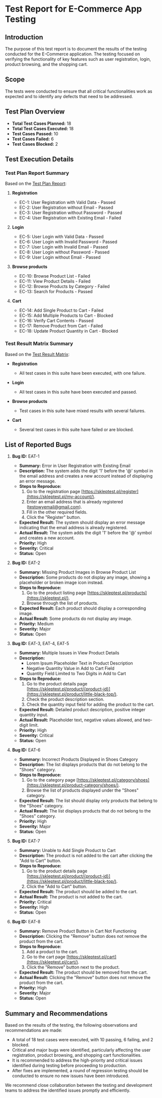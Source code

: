 # Test Report for E-Commerce App Testing

## Introduction
The purpose of this test report is to document the results of the testing conducted for the E-Commerce application. The testing focused on verifying the functionality of key features such as user registration, login, product browsing, and the shopping cart.

## Scope
The tests were conducted to ensure that all critical functionalities work as expected and to identify any defects that need to be addressed.

## Test Plan Overview
- **Total Test Cases Planned:** 18
- **Total Test Cases Executed:** 18
- **Test Cases Passed:** 10
- **Test Cases Failed:** 6
- **Test Cases Blocked:** 2

## Test Execution Details

### Test Plan Report Summary
Based on the [Test Plan Report](./reports/TestLink-raport.pdf):

1. **Registration**
   - EC-1: User Registration with Valid Data - Passed
   - EC-2: User Registration without Email - Passed
   - EC-3: User Registration without Password - Passed
   - EC-4: User Registration with Existing Email - Failed

2. **Login**
   - EC-5: User Login with Valid Data - Passed
   - EC-6: User Login with Invalid Password - Passed
   - EC-7: User Login with Invalid Email - Passed
   - EC-8: User Login without Password - Passed
   - EC-9: User Login without Email - Passed

3. **Browse products**
   - EC-10: Browse Product List - Failed
   - EC-11: View Product Details - Failed
   - EC-12: Browse Products by Category - Failed
   - EC-13: Search for Products - Passed

4. **Cart**
   - EC-14: Add Single Product to Cart - Failed
   - EC-15: Add Multiple Products to Cart - Blocked
   - EC-16: Verify Cart Contents - Passed
   - EC-17: Remove Product from Cart - Failed
   - EC-18: Update Product Quantity in Cart - Blocked

### Test Result Matrix Summary
Based on the [Test Result Matrix](./reports/TestLink-Matrix.pdf):

- **Registration**
  - All test cases in this suite have been executed, with one failure.

- **Login**
  - All test cases in this suite have been executed and passed.

- **Browse products**
  - Test cases in this suite have mixed results with several failures.

- **Cart**
  - Several test cases in this suite have failed or are blocked.

## List of Reported Bugs

1. **Bug ID:** EAT-1
   - **Summary:** Error in User Registration with Existing Email
   - **Description:** The system adds the digit '1' before the '@' symbol in the email address and creates a new account instead of displaying an error message.
   - **Steps to Reproduce:**
     1. Go to the registration page [https://skleptest.pl/register](https://skleptest.pl/my-account/).
     2. Enter an email address that is already registered (testowyemail@gmail.com).
     3. Fill in the other required fields.
     4. Click the "Register" button.
   - **Expected Result:** The system should display an error message indicating that the email address is already registered.
   - **Actual Result:** The system adds the digit '1' before the '@' symbol and creates a new account.
   - **Priority:** High
   - **Severity:** Critical
   - **Status:** Open

2. **Bug ID:** EAT-2
   - **Summary:** Missing Product Images in Browse Product List
   - **Description:** Some products do not display any image, showing a placeholder or broken image icon instead.
   - **Steps to Reproduce:**
     1. Go to the product listing page [https://skleptest.pl/products](https://skleptest.pl/).
     2. Browse through the list of products.
   - **Expected Result:** Each product should display a corresponding image.
   - **Actual Result:** Some products do not display any image.
   - **Priority:** Medium
   - **Severity:** Major
   - **Status:** Open

3. **Bug ID:** EAT-3, EAT-4, EAT-5
   - **Summary:** Multiple Issues in View Product Details
   - **Description:**
     - Lorem Ipsum Placeholder Text in Product Description
     - Negative Quantity Value in Add to Cart Field
     - Quantity Field Limited to Two Digits in Add to Cart
   - **Steps to Reproduce:**
     1. Go to the product details page [https://skleptest.pl/product/{product-id}](https://skleptest.pl/product/little-black-top/).
     2. Check the product description section.
     3. Check the quantity input field for adding the product to the cart.
   - **Expected Result:** Detailed product description, positive integer quantity input.
   - **Actual Result:** Placeholder text, negative values allowed, and two-digit limit.
   - **Priority:** High
   - **Severity:** Critical
   - **Status:** Open

4. **Bug ID:** EAT-6
   - **Summary:** Incorrect Products Displayed in Shoes Category
   - **Description:** The list displays products that do not belong to the "Shoes" category.
   - **Steps to Reproduce:**
     1. Go to the category page [https://skleptest.pl/category/shoes](https://skleptest.pl/product-category/shoes/).
     2. Browse the list of products displayed under the "Shoes" category.
   - **Expected Result:** The list should display only products that belong to the "Shoes" category.
   - **Actual Result:** The list displays products that do not belong to the "Shoes" category.
   - **Priority:** High
   - **Severity:** Major
   - **Status:** Open

5. **Bug ID:** EAT-7
   - **Summary:** Unable to Add Single Product to Cart
   - **Description:** The product is not added to the cart after clicking the "Add to Cart" button.
   - **Steps to Reproduce:**
     1. Go to the product details page [https://skleptest.pl/product/{product-id}](https://skleptest.pl/product/little-black-top/).
     2. Click the "Add to Cart" button.
   - **Expected Result:** The product should be added to the cart.
   - **Actual Result:** The product is not added to the cart.
   - **Priority:** Critical
   - **Severity:** High
   - **Status:** Open

6. **Bug ID:** EAT-8
   - **Summary:** Remove Product Button in Cart Not Functioning
   - **Description:** Clicking the "Remove" button does not remove the product from the cart.
   - **Steps to Reproduce:**
     1. Add a product to the cart.
     2. Go to the cart page [https://skleptest.pl/cart](https://skleptest.pl/cart/).
     3. Click the "Remove" button next to the product.
   - **Expected Result:** The product should be removed from the cart.
   - **Actual Result:** Clicking the "Remove" button does not remove the product from the cart.
   - **Priority:** High
   - **Severity:** Major
   - **Status:** Open

## Summary and Recommendations

Based on the results of the testing, the following observations and recommendations are made:

- A total of 18 test cases were executed, with 10 passing, 6 failing, and 2 blocked.
- Critical and major bugs were identified, particularly affecting the user registration, product browsing, and shopping cart functionalities.
- It is recommended to address the high-priority and critical issues identified during testing before proceeding to production.
- After fixes are implemented, a round of regression testing should be conducted to ensure no new issues have been introduced.

We recommend close collaboration between the testing and development teams to address the identified issues promptly and efficiently.

